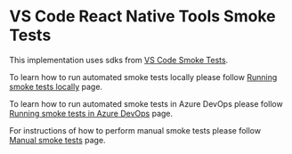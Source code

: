 # VS Code React Native Tools Smoke Tests

This implementation uses sdks from [VS Code Smoke Tests](https://github.com/microsoft/vscode/tree/main/test/smoke).

To learn how to run automated smoke tests locally please follow [Running smoke tests locally](docs/run-locally.md) page.

To learn how to run automated smoke tests in Azure DevOps please follow [Running smoke tests in Azure DevOps](docs/run-in-azure.md) page.

For instructions of how to perform manual smoke tests please follow [Manual smoke tests](docs/perform-manually.md) page.
